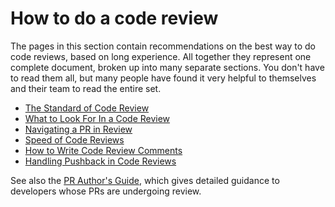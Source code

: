 # How to do a code review

The pages in this section contain recommendations on the best way to do code
reviews, based on long experience. All together they represent one complete
document, broken up into many separate sections. You don't have to read them
all, but many people have found it very helpful to themselves and their team to
read the entire set.

-   [The Standard of Code Review](standard.md)
-   [What to Look For In a Code Review](looking-for.md)
-   [Navigating a PR in Review](navigate.md)
-   [Speed of Code Reviews](speed.md)
-   [How to Write Code Review Comments](comments.md)
-   [Handling Pushback in Code Reviews](pushback.md)

See also the [PR Author's Guide](../developer/), which gives detailed guidance
to developers whose PRs are undergoing review.

